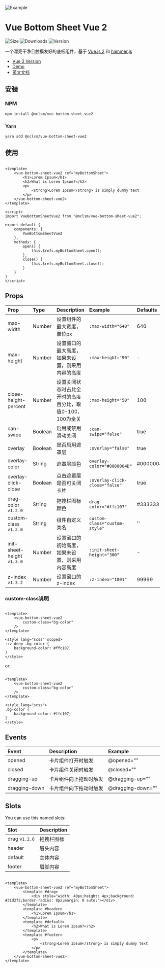 ![Example](https://bs.vaban.ru/logo.jpg)

# Vue Bottom Sheet Vue 2

![Size](https://img.shields.io/bundlephobia/minzip/@nclsm/vue-bottom-sheet-vue2)
![Downloads](https://img.shields.io/npm/dt/@nclsm/vue-bottom-sheet-vue2)
![Version](https://img.shields.io/npm/v/@nclsm/vue-bottom-sheet-vue2)

一个漂亮干净且触摸友好的底板组件，基于 [Vue.js 2](https://vuejs.org/)
和 [hammer.js](https://hammerjs.github.io/)

- [Vue 3 Version](https://github.com/vaban-ru/vue-bottom-sheet)
- [Demo](https://gitsifu.github.io/vue-bottom-sheet-vue2/)
- [英文文档](https://github.com/Gitsifu/vue-bottom-sheet-vue2/blob/master/README.md)

## 安装

### NPM

```
npm install @nclsm/vue-bottom-sheet-vue2
```

### Yarn

```
yarn add @nclsm/vue-bottom-sheet-vue2
```

## 使用

```vue

<template>
    <vue-bottom-sheet-vue2 ref="myBottomSheet">
        <h1>Lorem Ipsum</h1>
        <h2>What is Lorem Ipsum?</h2>
        <p>
            <strong>Lorem Ipsum</strong> is simply dummy text
        </p>
    </vue-bottom-sheet-vue2>
</template>

<script>
import VueBottomSheetVue2 from "@nclsm/vue-bottom-sheet-vue2";

export default {
    components: {
        VueBottomSheetVue2
    },
    methods: {
        open() {
            this.$refs.myBottomSheet.open();
        },
        close() {
            this.$refs.myBottomSheet.close();
        }
    }
}
</script>
```

## Props

| Prop                       | Type    | Description                       | Example                        | Defaults  |
|:---------------------------|:--------|:----------------------------------|:-------------------------------|:----------|
| max-width                  | Number  | 设置组件的最大宽度，单位px                    | `:max-width="640"`             | 640       |
| max-height                 | Number  | 设置窗口的最大高度，如果未设置，则采用内容的高度          | `:max-height="90"`             | -         |
| close-height-percent       | Number  | 设置关闭状态时占比全开时的高度百分比，取值0-100，100为全关 | `:max-height="50"`             | 100       |
| can-swipe                  | Boolean | 启用或禁用滑动关闭                         | `:can-swipe="false"`           | true      |
| overlay                    | Boolean | 是否启用遮罩层                           | `:overlay="false"`             | true      |
| overlay-color              | String  | 遮罩层颜色                             | `overlay-color="#0000004D"`    | #0000004D |
| overlay-click-close        | Boolean | 点击遮罩层是否可关闭卡片                      | `:overlay-click-close="false"` | true      |
| drag-color `v1.2.0`        | String  | 拖拽栏图标颜色                           | `drag-color="#ffc107"`         | #333333   |
| custom-class `v1.2.0`      | String  | 组件自定义类名                           | `custom-class="custom-style"`  | ''        |
| init-sheet-height `v1.3.0` | Number  | 设置窗口的初始高度，如果未设置，则采用内容高度           | `:init-sheet-height="300"`     | -         |
| z-index `v1.3.2`           | Number  | 设置窗口的z-index                      | `:z-index="1001"`              | 99999         |

### custom-class说明

```vue

<template>
    <vue-bottom-sheet-vue2
        custom-class="bg-color"
    />
</template>

<style lang="scss" scoped>
::v-deep .bg-color {
    background-color: #ffc107;
}
</style>
```

or:

```vue

<template>
    <vue-bottom-sheet-vue2
        custom-class="bg-color"
    />
</template>

<style lang="scss">
.bg-color {
    background-color: #ffc107;
}
</style>
```

## Events

| Event              | Description              | Example                    |
|:-------------------|:-------------------------|:---------------------------|
| opened             | 卡片组件打开时触发                | @opened=""                 |
| closed             | 卡片组件关闭时触发                | @closed=""                 |
| dragging-up        | 卡片组件向上拖动时触发              | @dragging-up=""            |
| dragging-down      | 卡片组件向下拖动时触发              | @dragging-down=""          |

## Slots

You can use this named slots:

| Slot           | Description | 
|:---------------|:------------|
| drag `v1.2.0`  | 拖拽栏图标       | 
| header         | 眉头内容        | 
| default        | 主体内容        |
| footer         | 眉脚内容        |

```vue

<template>
    <vue-bottom-sheet-vue2 ref="myBottomSheet">
        <template #drag>
            <div style="width: 40px;height: 4px;background: #31d2f2;border-radius: 8px;margin: 0 auto;"></div>
        </template>
        <template #header>
            <h1>Lorem Ipsum</h1>
        </template>
        <template #default>
            <h2>What is Lorem Ipsum?</h2>
        </template>
        <template #footer>
            <p>
                <strong>Lorem Ipsum</strong> is simply dummy text
            </p>
        </template>
    </vue-bottom-sheet-vue2>
</template>
```

